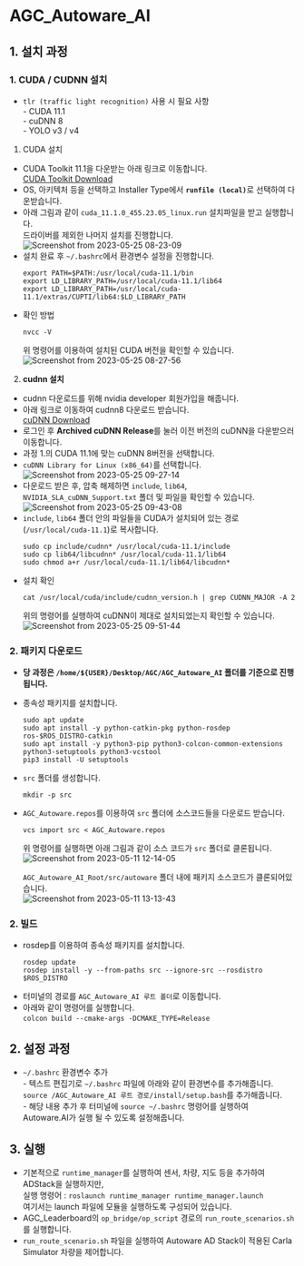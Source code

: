 # AGC_Autoware_AI  
## <b>1. 설치 과정</b>
### <b>1. CUDA / CUDNN 설치</b>  
- `tlr (traffic light recognition)` 사용 시 필요 사항  
<t> - CUDA 11.1  
<t> - cuDNN 8  
<t> - YOLO v3 / v4  

1. CUDA 설치
- CUDA Toolkit 11.1을 다운받는 아래 링크로 이동합니다.  
[CUDA Toolkit Download](https://developer.nvidia.com/cuda-11.1.0-download-archive)
- OS, 아키텍처 등을 선택하고 Installer Type에서 <b>`runfile (local)`</b>로 선택하여 다운받습니다.  
- 아래 그림과 같이 `cuda_11.1.0_455.23.05_linux.run` 설치파일을 받고 실행합니다.  
드라이버를 제외한 나머지 설치를 진행합니다.  
![Screenshot from 2023-05-25 08-23-09](https://github.com/jswoo0615/jswoo0615.github.io/assets/128343128/a067bb6d-ff25-4bf1-8ea0-f88b1e427cff)
- 설치 완료 후 `~/.bashrc`에서 환경변수 설정을 진행합니다.  
  ```shell
  export PATH=$PATH:/usr/local/cuda-11.1/bin
  export LD_LIBRARY_PATH=/usr/local/cuda-11.1/lib64
  export LD_LIBRARY_PATH=/usr/local/cuda-11.1/extras/CUPTI/lib64:$LD_LIBRARY_PATH
  ```   
- 확인 방법  
  ```shell 
  nvcc -V
  ```
  위 명령어를 이용하여 설치된 CUDA 버전을 확인할 수 있습니다.  
  ![Screenshot from 2023-05-25 08-27-56](https://github.com/jswoo0615/jswoo0615.github.io/assets/128343128/4c3d772d-0728-475d-be8d-f66d1e52db13)

2. <b>cudnn 설치</b>
- cudnn 다운로드를 위해 nvidia developer 회원가입을 해줍니다.  
- 아래 링크로 이동하여 cudnn8 다운로드 받습니다.  
[cuDNN Download](https://developer.nvidia.com/rdp/cudnn-download)
- 로그인 후 <b>Archived cuDNN Release</b>를 눌러 이전 버전의 cuDNN을 다운받으러 이동합니다.  
- 과정 1.의 CUDA 11.1에 맞는 cuDNN 8버전을 선택합니다.  
- `cuDNN Library for Linux (x86_64)`를 선택합니다.
![Screenshot from 2023-05-25 09-27-14](https://github.com/jswoo0615/jswoo0615.github.io/assets/128343128/32be3584-1975-43bf-b382-820232f5f794)
- 다운로드 받은 후, 압축 해제하면 `include`, `lib64`, `NVIDIA_SLA_cuDNN_Support.txt` 폴더 및 파일을 확인할 수 있습니다.  
![Screenshot from 2023-05-25 09-43-08](https://github.com/jswoo0615/jswoo0615.github.io/assets/128343128/2de0409e-3d1e-4df6-9eee-aa5e1d7f977b)
- `include`, `lib64` 폴더 안의 파일들을 CUDA가 설치되어 있는 경로 (`/usr/local/cuda-11.1`)로 복사합니다.
  ```shell
  sudo cp include/cudnn* /usr/local/cuda-11.1/include
  sudo cp lib64/libcudnn* /usr/local/cuda-11.1/lib64
  sudo chmod a+r /usr/local/cuda-11.1/lib64/libcudnn*
  ```
- 설치 확인  
  ```shell
  cat /usr/local/cuda/include/cudnn_version.h | grep CUDNN_MAJOR -A 2
  ```
  위의 명령어를 실행하여 cuDNN이 제대로 설치되었는지 확인할 수 있습니다.  
![Screenshot from 2023-05-25 09-51-44](https://github.com/jswoo0615/jswoo0615.github.io/assets/128343128/e84c077b-0c73-4b6c-b73b-11c12f8f81ec)

### <b>2. 패키지 다운로드</b>
- <b> 당 과정은 `/home/${USER}/Desktop/AGC/AGC_Autoware_AI` 폴더를 기준으로 진행됩니다.</b> 
- 종속성 패키지를 설치합니다.  
  ```shell
  sudo apt update
  sudo apt install -y python-catkin-pkg python-rosdep ros-$ROS_DISTRO-catkin
  sudo apt install -y python3-pip python3-colcon-common-extensions python3-setuptools python3-vcstool
  pip3 install -U setuptools
  ```
- `src` 폴더를 생성합니다.  
  ```shell
  mkdir -p src
  ```
- `AGC_Autoware.repos`를 이용하여 `src` 폴더에  소스코드들을 다운로드 받습니다.  
  ```shell
  vcs import src < AGC_Autoware.repos
  ```  
  위 명령어를 실행하면 아래 그림과 같이 소스 코드가 `src` 폴더로 클론됩니다.  
![Screenshot from 2023-05-11 12-14-05](https://github.com/jswoo0615/AGC_Packages/assets/128343128/8cfe5af8-e956-4f9b-9a1c-b039b9a5e948)

  `AGC_Autoware_AI_Root/src/autoware` 폴더 내에 패키지 소스코드가 클론되어있습니다.  
![Screenshot from 2023-05-11 13-13-43](https://github.com/jswoo0615/AGC_Packages/assets/128343128/791264d0-885c-4969-b473-94a20cdc2738)


### <b>2. 빌드</b>
- rosdep를 이용하여 종속성 패키지를 설치합니다.  
  ```shell
  rosdep update
  rosdep install -y --from-paths src --ignore-src --rosdistro $ROS_DISTRO
  ```
- 터미널의 경로를 `AGC_Autoware_AI 루트 폴더`로 이동합니다.  
- 아래와 같이 명령어를 실행합니다.  
`colcon build --cmake-args -DCMAKE_TYPE=Release` 

## <b>2. 설정 과정</b>
- `~/.bashrc` 환경변수 추가  
<t> - 텍스트 편집기로 `~/.bashrc` 파일에 아래와 같이 환경변수를 추가해줍니다.  
<t> `source /AGC_Autoware_AI 루트 경로/install/setup.bash`를 추가해줍니다.  
<t> - 해당 내용 추가 후 터미널에 `source ~/.bashrc` 명령어를 실행하여 Autoware.AI가 실행 될 수 있도록 설정해줍니다.  

## <b>3. 실행</b>
- 기본적으로 `runtime_manager`를 실행하여 센서, 차량, 지도 등을 추가하여 ADStack을 실행하지만,  
<t> 실행 명령어 : `roslaunch runtime_manager runtime_manager.launch`  
<t> 여기서는 launch 파일에 모듈을 실행하도록 구성되어 있습니다.  
- AGC_Leaderboard의 `op_bridge/op_script` 경로의 `run_route_scenarios.sh`를 실행합니다.  
- `run_route_scenario.sh` 파일을 실행하여 Autoware AD Stack이 적용된 Carla Simulator 차량을 제어합니다.